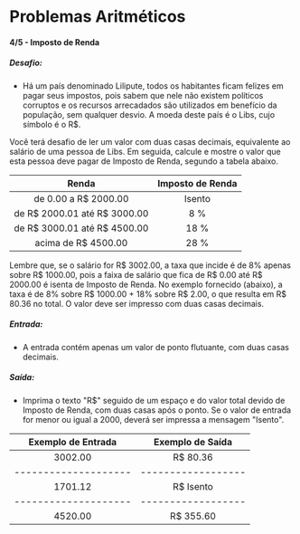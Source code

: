 # Problemas Aritméticos

#### 4/5 - Imposto de Renda

##### Desafio:
- Há um país denominado Lilipute, todos os habitantes ficam felizes em pagar seus impostos, pois sabem que nele não existem políticos corruptos e os recursos arrecadados são utilizados em benefício da população, sem qualquer desvio. A moeda deste país é o Libs, cujo símbolo é o R$.

Você terá desafio de ler um valor com duas casas decimais, equivalente ao salário de uma pessoa de Libs. Em seguida, calcule e mostre o valor que esta pessoa deve pagar de Imposto de Renda, segundo a tabela abaixo.

| Renda                           | Imposto de Renda | 
|:-------------------------------:|:----------------:| 
| de 0.00 a R$ 2000.00            |      Isento      |
| de R$ 2000.01 até R$ 3000.00    |        8 %       | 
| de R$ 3000.01 até R$ 4500.00    |        18 %      |
| acima de R$ 4500.00             |        28 %      |

Lembre que, se o salário for R$ 3002.00, a taxa que incide é de 8% apenas sobre R$ 1000.00, pois a faixa de salário que fica de R$ 0.00 até R$ 2000.00 é isenta de Imposto de Renda. No exemplo fornecido (abaixo), a taxa é de 8% sobre R$ 1000.00 + 18% sobre R$ 2.00, o que resulta em R$ 80.36 no total. O valor deve ser impresso com duas casas decimais.

##### Entrada:
- A entrada contém apenas um valor de ponto flutuante, com duas casas decimais.

##### Saída:
- Imprima o texto "R$" seguido de um espaço e do valor total devido de Imposto de Renda, com duas casas após o ponto. Se o valor de entrada for menor ou igual a 2000, deverá ser impressa a mensagem "Isento".

| Exemplo de Entrada | Exemplo de Saída | 
|:------------------:|:----------------:| 
|       3002.00      |      R$ 80.36    |
|--------------------|------------------| 
|       1701.12      |      R$ Isento   |
|--------------------|------------------|
|       4520.00      |      R$ 355.60   |